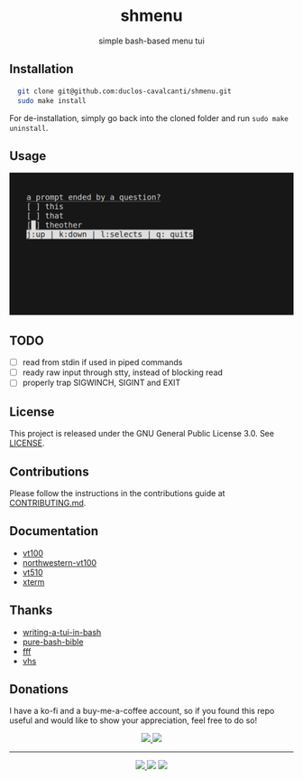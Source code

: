 <h1 align="center">shmenu</h1>
<p align="center">
  simple bash-based menu tui
</p>

## Installation
```sh
  git clone git@github.com:duclos-cavalcanti/shmenu.git
  sudo make install
```

For de-installation, simply go back into the cloned folder and run `sudo make uninstall`.

## Usage
![video](.github/assets/demo.gif?)

## TODO

- [ ] read from stdin if used in piped commands
- [ ] ready raw input through stty, instead of blocking read
- [ ] properly trap SIGWINCH, SIGINT and EXIT

## License
This project is released under the GNU General Public License 3.0. See [LICENSE](LICENSE).

## Contributions
Please follow the instructions in the contributions guide at [CONTRIBUTING.md](CONTRIBUTING.md).

## Documentation
- [vt100](https://vt100.net/docs/vt100-ug/contents.html)
- [northwestern-vt100](https://www2.ccs.neu.edu/research/gpc/VonaUtils/vona/terminal/vtansi.htm)
- [vt510](https://vt100.net/docs/vt510-rm/contents.html)
- [xterm](https://www.xfree86.org/current/ctlseqs.html)

## Thanks
- [writing-a-tui-in-bash](https://github.com/dylanaraps/writing-a-tui-in-bash)
- [pure-bash-bible](https://github.com/dylanaraps/pure-bash-bible)
- [fff](https://github.com/dylanaraps/fff)
- [vhs](https://github.com/charmbracelet/vhs)

## Donations
I have a ko-fi and a buy-me-a-coffee account, so if you found this repo useful and would like to show your appreciation, feel free to do so!

<p align="center">
<a href="https://ko-fi.com/duclos">
<img src="https://img.shields.io/badge/donation-ko--fi-red.svg">
</a>

<a href="https://www.buymeacoffee.com/danielduclos">
<img src="https://img.shields.io/badge/donation-buy--me--coffee-green.svg">
</a>

</p>

---
<p align="center">
<a href="https://github.com/duclos-cavalcanti/templates/LICENSE">
  <img src="https://img.shields.io/badge/license-GPL3-green.svg" />
</a>
<a>
  <img src="https://img.shields.io/github/languages/code-size/duclos-cavalcanti/shmenu.svg" />
</a>
<a>
  <img src="https://img.shields.io/github/commit-activity/m/duclos-cavalcanti/shmenu.svg" />
</a>
